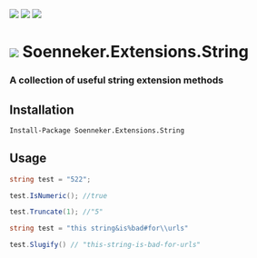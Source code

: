 [![](https://img.shields.io/nuget/v/Soenneker.Extensions.String.svg?style=for-the-badge)](https://www.nuget.org/packages/Soenneker.Extensions.String/)
[![](https://img.shields.io/github/actions/workflow/status/soenneker/soenneker.extensions.string/publish.yml?style=for-the-badge)](https://github.com/soenneker/soenneker.extensions.string/actions/workflows/publish.yml)
[![](https://img.shields.io/nuget/dt/Soenneker.Extensions.String.svg?style=for-the-badge)](https://www.nuget.org/packages/Soenneker.Extensions.String/)

# ![](https://user-images.githubusercontent.com/4441470/224455560-91ed3ee7-f510-4041-a8d2-3fc093025112.png) Soenneker.Extensions.String
### A collection of useful string extension methods

## Installation

```
Install-Package Soenneker.Extensions.String
```

## Usage

```csharp
string test = "522";

test.IsNumeric(); //true

test.Truncate(1); //"5"
```

```csharp
string test = "this string&is%bad#for\\urls"

test.Slugify() // "this-string-is-bad-for-urls"
```
